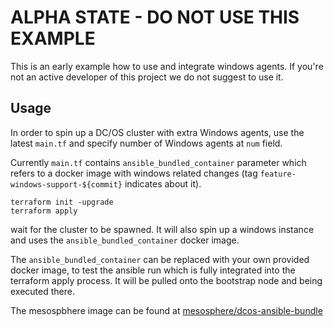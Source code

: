 # ALPHA STATE - DO NOT USE THIS EXAMPLE

This is an early example how to use and integrate windows agents. If you're not
an active developer of this project we do not suggest to use it.

## Usage

In order to spin up a DC/OS cluster with extra Windows agents, use the latest `main.tf` and specify number of Windows agents at `num` field.

Currently `main.tf` contains `ansible_bundled_container` parameter which refers
to a docker image with windows related changes (tag `feature-windows-support-${commit}` indicates about it).

```
terraform init -upgrade
terraform apply
```

wait for the cluster to be spawned.
It will also spin up a windows instance and uses the `ansible_bundled_container` docker image.

The `ansible_bundled_container` can be replaced with your own provided docker image, to test the ansible run
which is fully integrated into the terraform apply process.
It will be pulled onto the bootstrap node and being executed there.

The mesospbhere image can be found at [mesosphere/dcos-ansible-bundle](https://hub.docker.com/r/mesosphere/dcos-ansible-bundle/tags)
